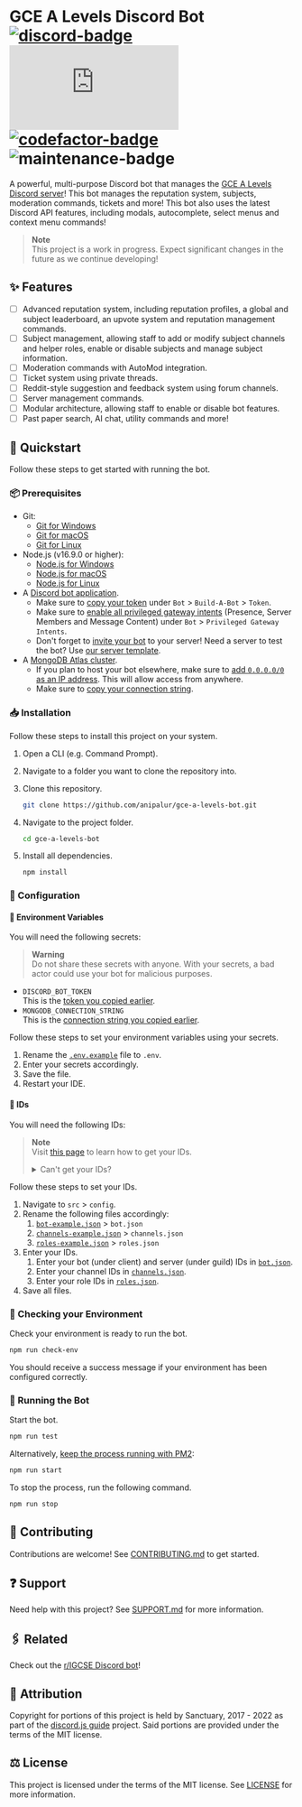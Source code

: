 # GCE A Levels Discord Bot <br/> [![discord-badge]][discord-link] [![discord-js-badge]][discord-js-link] [![codefactor-badge]][codefactor-link] ![maintenance-badge]

A powerful, multi-purpose Discord bot that manages the [GCE A Levels Discord server][discord-link]!
This bot manages the reputation system, subjects, moderation commands, tickets and more!
This bot also uses the latest Discord API features, including modals, autocomplete, select menus and context menu commands!

> **Note**  
> This project is a work in progress. Expect significant changes in the future as we continue developing!

## ✨ Features

- [ ] Advanced reputation system, including reputation profiles, a global and subject leaderboard, an upvote system and reputation management commands.
- [ ] Subject management, allowing staff to add or modify subject channels and helper roles, enable or disable subjects and manage subject information.
- [ ] Moderation commands with AutoMod integration.
- [ ] Ticket system using private threads.
- [ ] Reddit-style suggestion and feedback system using forum channels.
- [ ] Server management commands.
- [ ] Modular architecture, allowing staff to enable or disable bot features.
- [ ] Past paper search, AI chat, utility commands and more!

## 📖 Quickstart

Follow these steps to get started with running the bot.

### 📦 Prerequisites

- Git:
  - [Git for Windows](https://git-scm.com/download/win "Download Git for Windows.")
  - [Git for macOS](https://git-scm.com/download/mac "Download Git for macOS.")
  - [Git for Linux](https://git-scm.com/download/linux "Download Git for Linux.")
- Node.js (v16.9.0 or higher):
  - [Node.js for Windows](https://nodejs.org "Download Node.js for Windows.")
  - [Node.js for macOS](https://nodejs.org "Download Node.js for macOS.")
  - [Node.js for Linux](https://nodejs.org/en/download/package-manager "Download Node.js for Linux.")
- A [Discord bot application](https://discordjs.guide/preparations/setting-up-a-bot-application.html#creating-your-bot "Learn how to create a Discord bot application.").
  - <a name="copy-your-token">Make sure to [copy your token](https://discordjs.guide/preparations/setting-up-a-bot-application.html#your-bot-s-token "Learn how to copy your token.")
    under `Bot` > `Build-A-Bot` > `Token`.</a>
  - Make sure to [enable all privileged gateway intents](https://discord.com/developers/docs/topics/gateway#enabling-privileged-intents "Learn how to enable privileged gateway intents.")
    (Presence, Server Members and Message Content) under `Bot` > `Privileged Gateway Intents`.
  - Don't forget to [invite your bot](https://discordjs.guide/preparations/adding-your-bot-to-servers.html "Learn how to invite your bot to a server.") to your server!
    Need a server to test the bot? Use [our server template](https://discord.new/3xtyZGkv5spR "Create a server using our template.").
- A [MongoDB Atlas cluster](https://www.mongodb.com/docs/atlas/getting-started "Learn how to create a MongoDB Atlas cluster.").
  - If you plan to host your bot elsewhere, make sure to [add `0.0.0.0/0` as an IP address](https://www.mongodb.com/docs/atlas/security/add-ip-address-to-list "Learn how to add an IP address.").
    This will allow access from anywhere.
  - <a name="copy-your-connection-string">Make sure to [copy your connection string](https://www.mongodb.com/docs/guides/atlas/connection-string "Learn how to copy your connection string.").</a>

### 📥 Installation

Follow these steps to install this project on your system.

1. Open a CLI (e.g. Command Prompt).
2. Navigate to a folder you want to clone the repository into.
3. Clone this repository.

    ```bash
    git clone https://github.com/anipalur/gce-a-levels-bot.git
    ```

4. Navigate to the project folder.

    ```bash
    cd gce-a-levels-bot
    ```

5. Install all dependencies.

    ```bash
    npm install
    ```

### 🔧 Configuration

#### 🔑 Environment Variables

You will need the following secrets:

> **Warning**  
> Do not share these secrets with anyone. With your secrets, a bad actor could use your bot for malicious purposes.

- `DISCORD_BOT_TOKEN`  
  This is the [token you copied earlier](#copy-your-token "Learn how to copy your token.").
- `MONGODB_CONNECTION_STRING`  
  This is the [connection string you copied earlier](#copy-your-connection-string "Learn how to copy your connection string.").

Follow these steps to set your environment variables using your secrets.

1. Rename the [`.env.example`](./.env.example "Open the .env.example file.") file to `.env`.
2. Enter your secrets accordingly.
3. Save the file.
4. Restart your IDE.

#### 🪪 IDs

You will need the following IDs:

> **Note**  
> Visit [this page](https://support.discord.com/hc/articles/206346498 "Learn how to get your IDs.") to learn how to get your IDs.
>
> <details>
>
> <summary>Can't get your IDs?</summary>
>
> 1. Mention the bot (@bot-name), channel (#channel-name) or role (@role-name).
> 2. Add a backslash (<kbd> \ </kbd>) before the mention.
> 3. Send the message.
> 4. Copy the number. This is the corresponding ID.
>  
> </details>

Follow these steps to set your IDs.

1. Navigate to `src` > `config`.
2. Rename the following files accordingly:
    1. [`bot-example.json`](./src/config/bot-example.json "Open the bot-example.json file.") > `bot.json`
    2. [`channels-example.json`](./src/config/channels-example.json "Open the channels-example.json file.") > `channels.json`
    3. [`roles-example.json`](./src/config/roles-example.json "Open the roles-example.json file.") > `roles.json`
3. Enter your IDs.
    1. Enter your bot (under client) and server (under guild) IDs in [`bot.json`](./src/config/bot.json "Open the bot.json file.").
    2. Enter your channel IDs in [`channels.json`](./src/config/channels.json "Open the channels.json file.").
    3. Enter your role IDs in [`roles.json`](./src/config/roles.json "Open the roles.json file.").
4. Save all files.

### 🚨 Checking your Environment

Check your environment is ready to run the bot.

```bash
npm run check-env
```

You should receive a success message if your environment has been configured correctly.

### 🚀 Running the Bot

Start the bot.

```bash
npm run test
```

Alternatively, [keep the process running with PM2](https://discordjs.guide/improving-dev-environment/pm2.html "Learn more about running your bot with PM2."):

```bash
npm run start
```

To stop the process, run the following command.

```bash
npm run stop
```

## 🤝 Contributing

Contributions are welcome! See [CONTRIBUTING.md](./CONTRIBUTING.md "View the CONTRIBUTING.md file.") to get started.

## ❓ Support

Need help with this project? See [SUPPORT.md](./.github/SUPPORT.md "View the SUPPORT.md file.") for more information.

## 🖇️ Related

Check out the [r/IGCSE Discord bot](https://github.com/Sachin-dot-py/r-IGCSEBot "Learn more about the r/IGCSE Discord bot!")!

## 🙏 Attribution

Copyright for portions of this project is held by Sanctuary, 2017 - 2022 as part of the [discord.js guide](https://github.com/discordjs/guide "Learn more about the discord.js guide.") project.
Said portions are provided under the terms of the MIT license.

## ⚖️ License

This project is licensed under the terms of the MIT license.
See [LICENSE](./LICENSE "View the LICENSE file.") for more information.

[discord-badge]: https://img.shields.io/discord/860720106938433556?style=flat-square&logo=discord&label=Discord&labelColor=35393E&color=5865F2
[discord-js-badge]: https://img.shields.io/github/package-json/dependency-version/anipalur/gce-a-levels-bot/discord.js?style=flat-square&label=discord.js%20Version&labelColor=35393E&color=5865F2
[codefactor-badge]: https://img.shields.io/codefactor/grade/github/anipalur/gce-a-levels-bot/main?style=flat-square&label=Code%20Quality&labelColor=35393E
[maintenance-badge]: https://img.shields.io/badge/Maintained%3F-Yes-44CC11?style=flat-square&labelColor=35393E

[discord-link]: https://discord.gg/eFpRcRzcf7 "Join the GCE A Levels Discord server!"
[discord-js-link]: https://discord.js.org "Learn more about discord.js!"
[codefactor-link]: https://www.codefactor.io/repository/github/anipalur/gce-a-levels-bot "View our code quality grade."
